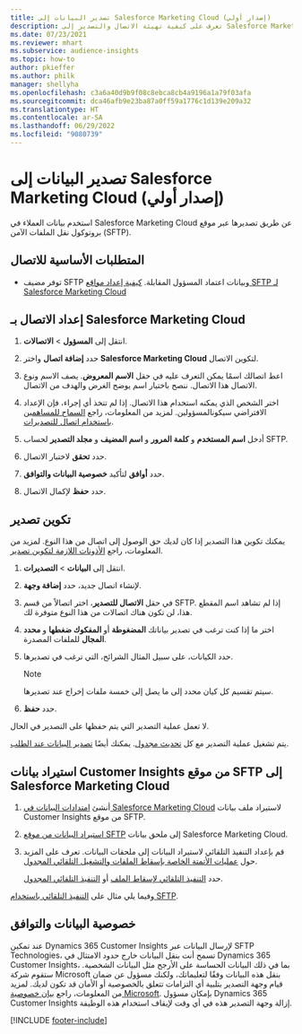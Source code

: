 ```yaml
---
title: تصدير البيانات إلى Salesforce Marketing Cloud (إصدار أولي)
description: تعرف على كيفية تهيئة الاتصال والتصدير إلى Salesforce Marketing Cloud.
ms.date: 07/23/2021
ms.reviewer: mhart
ms.subservice: audience-insights
ms.topic: how-to
author: pkieffer
ms.author: philk
manager: shellyha
ms.openlocfilehash: c3a6a40d9b9f08c8ebca8cb4a9196a1a79f03afa
ms.sourcegitcommit: dca46afb9e23ba87a0ff59a1776c1d139e209a32
ms.translationtype: HT
ms.contentlocale: ar-SA
ms.lasthandoff: 06/29/2022
ms.locfileid: "9080739"
---
```

# <a name="export-data-to-salesforce-marketing-cloud-preview"></a>تصدير البيانات إلى Salesforce Marketing Cloud (إصدار أولي)

استخدم بيانات العملاء في Salesforce Marketing Cloud عن طريق تصديرها عبر موقع بروتوكول نقل الملفات الآمن (SFTP).

## <a name="prerequisites-for-connection"></a>المتطلبات الأساسية للاتصال

- توفر مضيف SFTP وبيانات اعتماد المسؤول المقابلة. [كيفية إعداد مواقع SFTP لـ Salesforce Marketing Cloud](https://help.salesforce.com/articleView?id=sf.mc_es_configure_enhanced_ftp.htm&type=5) 

## <a name="set-up-the-connection-to-salesforce-marketing-cloud"></a>إعداد الاتصال بـ Salesforce Marketing Cloud

1. انتقل إلى **المسؤول** > **الاتصالات**.

1. حدد **إضافة اتصال** واختر **Salesforce Marketing Cloud** لتكوين الاتصال.

1. اعط اتصالك اسمًا يمكن التعرف عليه في حقل **الاسم المعروض**. يصف الاسم ونوع الاتصال هذا الاتصال. ننصح باختيار اسم يوضح الغرض والهدف من الاتصال.

1. اختر الشخص الذي يمكنه استخدام هذا الاتصال. إذا لم تتخذ أي إجراء، فإن الإعداد الافتراضي سيكونالمسؤولين. لمزيد من المعلومات، راجع [السماح للمساهمين باستخدام اتصال للتصديرات](connections.md#allow-contributors-to-use-a-connection-for-exports).

1. أدخل **اسم المستخدم** و **كلمة المرور** و **اسم المضيف** و **مجلد التصدير** لحساب SFTP.

1. حدد **تحقق** لاختبار الاتصال.

1. حدد **أوافق** لتأكيد **خصوصية البيانات والتوافق‬**.

1. حدد **حفظ** لإكمال الاتصال.

## <a name="configure-an-export"></a>تكوين تصدير

يمكنك تكوين هذا التصدير إذا كان لديك حق الوصول إلى اتصال من هذا النوع. لمزيد من المعلومات، راجع [الأذونات اللازمة لتكوين تصدير](export-destinations.md#set-up-a-new-export).

1. انتقل إلى **البيانات** > **التصديرات**.

1. لإنشاء اتصال جديد، حدد **إضافة وجهة**.

1. في حقل **الاتصال للتصدير**، اختر اتصالاً من قسم SFTP. إذا لم تشاهد اسم المقطع هذا، لن تكون هناك اتصالات من هذا النوع متوفرة لك.

1. اختر ما إذا كنت ترغب في تصدير بياناتك **المضغوطة** أو **المفكوك ضغطها** و **محدد المجال** للملفات المصدرة.

1. حدد الكيانات، على سبيل المثال الشرائح، التي ترغب في تصديرها.

   > [!NOTE]
   > سيتم تقسيم كل كيان محدد إلى ما يصل إلى خمسة ملفات إخراج عند تصديرها. 

1. حدد **حفظ**.

لا تعمل عملية التصدير التي يتم حفظها على التصدير في الحال.

يتم تشغيل عملية التصدير مع كل [تحديث مجدول](system.md#schedule-tab). يمكنك أيضًا [تصدير البيانات عند الطلب](export-destinations.md#run-exports-on-demand). 

## <a name="import-customer-insights-data-from-sftp-location-to-salesforce-marketing-cloud"></a>استيراد بيانات Customer Insights من موقع SFTP إلى Salesforce Marketing Cloud

1. أنشئ [امتدادات البيانات في Salesforce Marketing Cloud](https://help.salesforce.com/articleView?id=sf.mc_es_create_data_extension.htm&type=5) لاستيراد ملف بيانات Customer Insights من موقع SFTP.

2. [استيراد البيانات من موقع SFTP](https://help.salesforce.com/articleView?id=sf.mc_es_import_data_extension_classic.htm&type=5) إلى ملحق بيانات Salesforce Marketing Cloud. 

3. قم بإعداد التنفيذ التلقائي لاستيراد البيانات إلى ملحقات البيانات. تعرف على المزيد حول [عمليات الأتمتة الخاصة بإسقاط الملفات والتشغيل التلقائي المجدول](https://help.salesforce.com/articleView?id=sf.mc_as_triggered_automations.htm&type=5).

   حدد [التنفيذ التلقائي لإسقاط الملف](https://help.salesforce.com/articleView?id=sf.mc_as_define_a_triggered_automation.htm&type=5) أو [التنفيذ التلقائي المجدول](https://help.salesforce.com/articleView?id=sf.mc_as_define_a_scheduled_automation.htm&type=5). 

وفيما يلي مثال على [التنفيذ التلقائي باستخدام SFTP](https://help.salesforce.com/articleView?id=sf.mc_as_ftp_and_triggered_automation_scenario.htm&type=5).

## <a name="data-privacy-and-compliance"></a>خصوصية البيانات والتوافق

عند تمكين Dynamics 365 Customer Insights لإرسال البيانات عبر SFTP Technologies، تسمح أنت بنقل البيانات خارج حدود الامتثال في Dynamics 365 Customer Insights، بما في ذلك البيانات الحساسة على الأرجح مثل البيانات الشخصية. ستقوم شركة Microsoft بنقل هذه البيانات وفقًا لتعليماتك، ولكنك مسؤول عن ضمان قيام وجهة التصدير بتلبية أي التزامات تتعلق بالخصوصية أو الأمان قد تكون لديك. لمزيد من المعلومات، راجع [بيان خصوصية Microsoft](https://go.microsoft.com/fwlink/?linkid=396732).
بإمكان مسؤول Dynamics 365 Customer Insights إزالة وجهة التصدير هذه في أي وقت لإيقاف استخدام هذه الوظيفة.

[!INCLUDE [footer-include](includes/footer-banner.md)]
